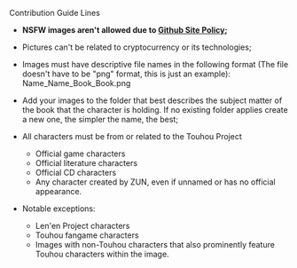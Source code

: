 Contribution Guide Lines

* __NSFW images aren't allowed due to [Github Site Policy](https://docs.github.com/en/site-policy);__

* Pictures can't be related to cryptocurrency or its technologies;

* Images must have descriptive file names in the following format (The file doesn't have to be "png" format, this is just an example):
    Name_Name_Book_Book.png

* Add your images to the folder that best describes the subject matter of the book that the character is holding. If no existing folder applies create a new one, the simpler the name, the best;

* All characters must be from or related to the Touhou Project
  * Official game characters
  * Official literature characters
  * Official CD characters
  * Any character created by ZUN, even if unnamed or has no official appearance.

* Notable exceptions:
  * Len'en Project characters
  * Touhou fangame characters
  * Images with non-Touhou characters that also prominently feature Touhou characters within the image.
